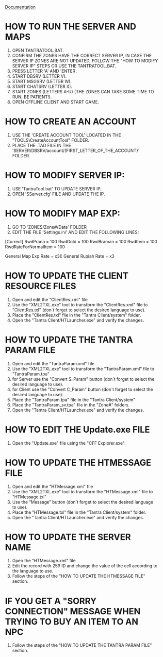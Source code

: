 [Documentation](http://mynetworkforum.weebly.com/gaming-guide/guide-to-maketantraofflineserver)

# HOW TO RUN THE SERVER AND MAPS
1. OPEN TANTRATOOL.BAT.
2. CONFIRM THE ZONES HAVE THE CORRECT SERVER IP, IN CASE THE SERVER IP ZONES ARE NOT UPDATED, FOLLOW THE "HOW TO MODIFY SERVER IP" STEPS OR USE THE TANTRATOOL.BAT.
3. PRESS LETTER 'A' AND 'ENTER'.
4. START DBSRV (LETTER V).
5. START MSGSRV (LETTER W).
6. START CHATSRV (LETTER X).
7. START ZONES (LETTERS A-U) (THE ZONES CAN TAKE SOME TIME TO RUN, BE PATIENT!).
8. OPEN OFFLINE CLIENT AND START GAME.


# HOW TO CREATE AN ACCOUNT
1. USE THE 'CREATE ACCOUNT TOOL' LOCATED IN THE "TOOLS\CreateAccountTool" FOLDER.
2. PLACE THE .TAD FILE IN THE 'SERVER/DBSRV/account/{FIRST_LETTER_OF_THE_ACCOUNT}' FOLDER.


# HOW TO MODIFY SERVER IP:
1. USE 'TantraTool.bat' TO UPDATE SERVER IP.
2. OPEN 'SServer.cfg' FILE AND UPDATE THE IP.


# HOW TO MODIFY MAP EXP:
1. GO TO 'ZONES/Zone#/Data' FOLDER
2. EDIT THE FILE 'Settings.ini' AND EDIT THE FOLLOWING LINES:

[Correct]
RwdPrana 	= 100
RwdGold		= 100
RwdBraman	= 100
RwdItem	 	= 100
RwdRateForNormalItem = 100

General Map Exp Rate = x30
General Rupiah Rate = x3

# HOW TO UPDATE THE CLIENT RESOURCE FILES
1. Open and edit the "ClientRes.xml" file
2. Use the "XML2TXL.exe" tool to transform the "ClientRes.xml" file to "ClientRes.txl" (don´t forget to select the desired language to use).
3. Place the "ClientRes.txl" file in the "Tantra Client/system" folder.
4. Open the "Tantra Client/HTLauncher.exe" and verify the changes.


# HOW TO UPDATE THE TANTRA PARAM FILE
1. Open and edit the "TantraParam.xml" file.
2. Use the "XML2TXL.exe" tool to transform the "TantraParam.xml" file to "TantraParam.tpa"
3. for Server use the "Convert S_Param" button (don´t forget to select the desired language to use).
4. for Client use the "Convert C_Param" button (don´t forget to select the desired language to use).
5. Place the "TantraParam.tpa" file in the "Tantra Client/system"
6. Place the "TantraParam_sv.tpa" file in the "Zone#" folders.
6. Open the "Tantra Client/HTLauncher.exe" and verify the changes.


# HOW TO EDIT THE Update.exe FILE
1. Open the "Update.exe" file using the "CFF Explorer.exe".


# HOW TO UPDATE THE HTMESSAGE FILE
1. Open and edit the "HTMessage.xml" file
2. Use the "XML2TXL.exe" tool to transform the "HTMessage.xml" file to "HTMessage.txl"
3. Use the "Message" button (don´t forget to select the desired language to use).
3. Place the "HTMessage.txl" file in the "Tantra Client/system" folder.
4. Open the "Tantra Client/HTLauncher.exe" and verify the changes.

# HOW TO UPDATE THE SERVER NAME
1. Open the "HTMessage.xml" file
2. Edit the record with 259 ID and change the value of the cell according to the language to use.
3. Follow the steps of the "HOW TO UPDATE THE HTMESSAGE FILE" section.

# IF YOU GET A "SORRY CONNECTION" MESSAGE WHEN TRYING TO BUY AN ITEM TO AN NPC
1. Follow the steps of the "HOW TO UPDATE THE TANTRA PARAM FILE" section.

<!--
AL AGREGAR EL ARCHIVO 'TOOLS/itemserver.txt' en una carpeta de una zona ('ZONES/Zone#/Data') HABILITARA EL ITEM MALL (SE REQUIERE CONFIGURACION DE UNA BASE DE DATOS SQL SERVER 2002)
-->
